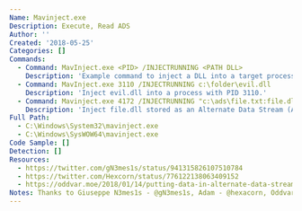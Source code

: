 ```yaml
---
Name: Mavinject.exe
Description: Execute, Read ADS
Author: ''
Created: '2018-05-25'
Categories: []
Commands:
  - Command: MavInject.exe <PID> /INJECTRUNNING <PATH DLL>
    Description: 'Example command to inject a DLL into a target process.'
  - Command: MavInject.exe 3110 /INJECTRUNNING c:\folder\evil.dll
    Description: 'Inject evil.dll into a process with PID 3110.'
  - Command: Mavinject.exe 4172 /INJECTRUNNING "c:\ads\file.txt:file.dll"
    Description: 'Inject file.dll stored as an Alternate Data Stream (ADS) into a process with PID 4172.'
Full Path:
  - C:\Windows\System32\mavinject.exe
  - C:\Windows\SysWOW64\mavinject.exe
Code Sample: []
Detection: []
Resources:
  - https://twitter.com/gN3mes1s/status/941315826107510784
  - https://twitter.com/Hexcorn/status/776122138063409152
  - https://oddvar.moe/2018/01/14/putting-data-in-alternate-data-streams-and-how-to-execute-it/
Notes: Thanks to Giuseppe N3mes1s - @gN3mes1s, Adam - @hexacorn, Oddvar Moe - @oddvarmoe
---
```

